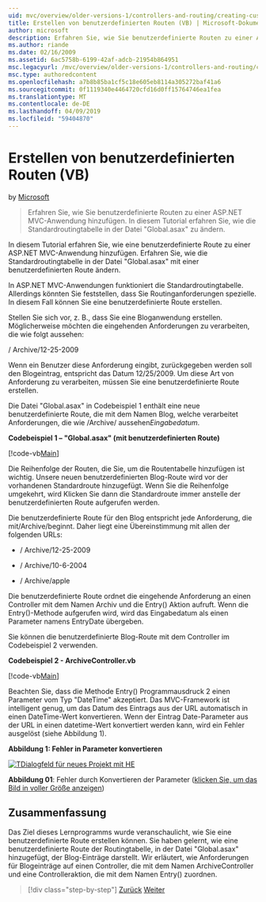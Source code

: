 ```yaml
---
uid: mvc/overview/older-versions-1/controllers-and-routing/creating-custom-routes-vb
title: Erstellen von benutzerdefinierten Routen (VB) | Microsoft-Dokumentation
author: microsoft
description: Erfahren Sie, wie Sie benutzerdefinierte Routen zu einer ASP.NET MVC-Anwendung hinzufügen. In diesem Tutorial erfahren Sie, wie die Standardroutingtabelle in der Datei "Global.asax" zu ändern.
ms.author: riande
ms.date: 02/16/2009
ms.assetid: 6ac5758b-6199-42af-adcb-21954b864951
msc.legacyurl: /mvc/overview/older-versions-1/controllers-and-routing/creating-custom-routes-vb
msc.type: authoredcontent
ms.openlocfilehash: a7b8b85ba1cf5c18e605eb8114a305272baf41a6
ms.sourcegitcommit: 0f1119340e4464720cfd16d0ff15764746ea1fea
ms.translationtype: MT
ms.contentlocale: de-DE
ms.lasthandoff: 04/09/2019
ms.locfileid: "59404870"
---
```

# <a name="creating-custom-routes-vb"></a>Erstellen von benutzerdefinierten Routen (VB)

by [Microsoft](https://github.com/microsoft)

> Erfahren Sie, wie Sie benutzerdefinierte Routen zu einer ASP.NET MVC-Anwendung hinzufügen. In diesem Tutorial erfahren Sie, wie die Standardroutingtabelle in der Datei "Global.asax" zu ändern.


In diesem Tutorial erfahren Sie, wie eine benutzerdefinierte Route zu einer ASP.NET MVC-Anwendung hinzufügen. Erfahren Sie, wie die Standardroutingtabelle in der Datei "Global.asax" mit einer benutzerdefinierten Route ändern.

In ASP.NET MVC-Anwendungen funktioniert die Standardroutingtabelle. Allerdings könnten Sie feststellen, dass Sie Routinganforderungen spezielle. In diesem Fall können Sie eine benutzerdefinierte Route erstellen.

Stellen Sie sich vor, z. B., dass Sie eine Bloganwendung erstellen. Möglicherweise möchten die eingehenden Anforderungen zu verarbeiten, die wie folgt aussehen:

/ Archive/12-25-2009

Wenn ein Benutzer diese Anforderung eingibt, zurückgegeben werden soll den Blogeintrag, entspricht das Datum 12/25/2009. Um diese Art von Anforderung zu verarbeiten, müssen Sie eine benutzerdefinierte Route erstellen.

Die Datei "Global.asax" in Codebeispiel 1 enthält eine neue benutzerdefinierte Route, die mit dem Namen Blog, welche verarbeitet Anforderungen, die wie /Archive/ aussehen*Eingabedatum*.

**Codebeispiel 1 – "Global.asax" (mit benutzerdefinierten Route)**

[!code-vb[Main](creating-custom-routes-vb/samples/sample1.vb)]

Die Reihenfolge der Routen, die Sie, um die Routentabelle hinzufügen ist wichtig. Unsere neuen benutzerdefinierten Blog-Route wird vor der vorhandenen Standardroute hinzugefügt. Wenn Sie die Reihenfolge umgekehrt, wird Klicken Sie dann die Standardroute immer anstelle der benutzerdefinierten Route aufgerufen werden.

Die benutzerdefinierte Route für den Blog entspricht jede Anforderung, die mit/Archive/beginnt. Daher liegt eine Übereinstimmung mit allen der folgenden URLs:

- / Archive/12-25-2009

- / Archive/10-6-2004

- / Archive/apple

Die benutzerdefinierte Route ordnet die eingehende Anforderung an einen Controller mit dem Namen Archiv und die Entry() Aktion aufruft. Wenn die Entry()-Methode aufgerufen wird, wird das Eingabedatum als einen Parameter namens EntryDate übergeben.

Sie können die benutzerdefinierte Blog-Route mit dem Controller im Codebeispiel 2 verwenden.

**Codebeispiel 2 - ArchiveController.vb**

[!code-vb[Main](creating-custom-routes-vb/samples/sample2.vb)]

Beachten Sie, dass die Methode Entry() Programmausdruck 2 einen Parameter vom Typ "DateTime" akzeptiert. Das MVC-Framework ist intelligent genug, um das Datum des Eintrags aus der URL automatisch in einen DateTime-Wert konvertieren. Wenn der Eintrag Date-Parameter aus der URL in einen datetime-Wert konvertiert werden kann, wird ein Fehler ausgelöst (siehe Abbildung 1).

**Abbildung 1: Fehler in Parameter konvertieren**


[![TDialogfeld für neues Projekt mit HE](creating-custom-routes-vb/_static/image1.jpg)](creating-custom-routes-vb/_static/image1.png)

**Abbildung 01**: Fehler durch Konvertieren der Parameter ([klicken Sie, um das Bild in voller Größe anzeigen](creating-custom-routes-vb/_static/image2.png))


## <a name="summary"></a>Zusammenfassung

Das Ziel dieses Lernprogramms wurde veranschaulicht, wie Sie eine benutzerdefinierte Route erstellen können. Sie haben gelernt, wie eine benutzerdefinierte Route der Routingtabelle, in der Datei "Global.asax" hinzugefügt, der Blog-Einträge darstellt. Wir erläutert, wie Anforderungen für Blogeinträge auf einen Controller, die mit dem Namen ArchiveController und eine Controlleraktion, die mit dem Namen Entry() zuordnen.

> [!div class="step-by-step"]
> [Zurück](asp-net-mvc-controller-overview-vb.md)
> [Weiter](creating-a-route-constraint-vb.md)
